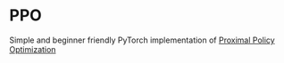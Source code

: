 # PPO
Simple and beginner friendly PyTorch implementation of [Proximal Policy Optimization](https://arxiv.org/abs/1707.06347)

